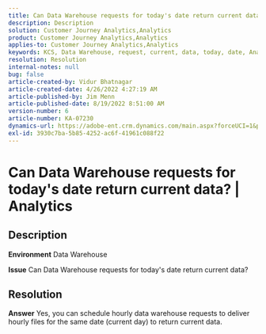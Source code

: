 ```yaml
---
title: Can Data Warehouse requests for today's date return current data? | Analytics
description: Description
solution: Customer Journey Analytics,Analytics
product: Customer Journey Analytics,Analytics
applies-to: Customer Journey Analytics,Analytics
keywords: KCS, Data Warehouse, request, current, data, today, date, Analytics
resolution: Resolution
internal-notes: null
bug: false
article-created-by: Vidur Bhatnagar
article-created-date: 4/26/2022 4:27:19 AM
article-published-by: Jim Menn
article-published-date: 8/19/2022 8:51:00 AM
version-number: 6
article-number: KA-07230
dynamics-url: https://adobe-ent.crm.dynamics.com/main.aspx?forceUCI=1&pagetype=entityrecord&etn=knowledgearticle&id=2f170927-19c5-ec11-a7b6-0022480a1004
exl-id: 3930c7ba-5b85-4252-ac6f-41961c088f22
---
```

# Can Data Warehouse requests for today's date return current data? | Analytics

## Description


<b>Environment</b>
 Data Warehouse

<b>Issue</b>
 Can Data Warehouse requests for today's date return current data?


## Resolution


<b>Answer</b>
Yes, you can schedule hourly data warehouse requests to deliver hourly files for the same date (current day) to return current data.
